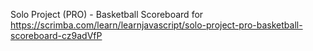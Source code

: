 Solo Project (PRO) - Basketball Scoreboard for https://scrimba.com/learn/learnjavascript/solo-project-pro-basketball-scoreboard-cz9adVfP